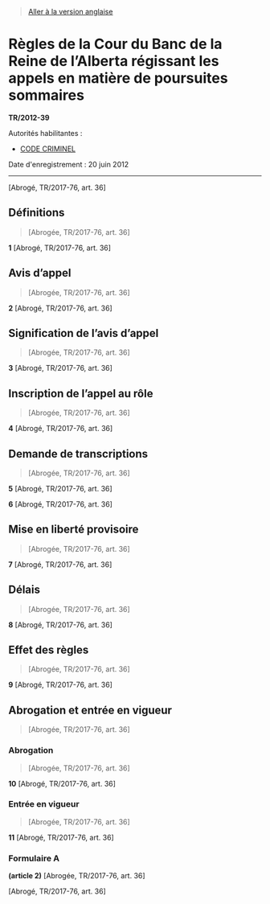 > [Aller à la version anglaise](/en/Regulations/Statutory%20Instruments/2012/39.md)

# Règles de la Cour du Banc de la Reine de l’Alberta régissant les appels en matière de poursuites sommaires

**TR/2012-39**

Autorités habilitantes : 
- [CODE CRIMINEL](/fr/Lois/Lois%20révisées%20du%20Canada/C/C-46.md)

Date d'enregistrement : 20 juin 2012

----------


[Abrogé, TR/2017-76, art. 36]



## Définitions
> [Abrogée, TR/2017-76, art. 36]



**1** [Abrogé, TR/2017-76, art. 36]




## Avis d’appel
> [Abrogée, TR/2017-76, art. 36]



**2** [Abrogé, TR/2017-76, art. 36]




## Signification de l’avis d’appel
> [Abrogée, TR/2017-76, art. 36]



**3** [Abrogé, TR/2017-76, art. 36]




## Inscription de l’appel au rôle
> [Abrogée, TR/2017-76, art. 36]



**4** [Abrogé, TR/2017-76, art. 36]




## Demande de transcriptions
> [Abrogée, TR/2017-76, art. 36]



**5** [Abrogé, TR/2017-76, art. 36]



**6** [Abrogé, TR/2017-76, art. 36]




## Mise en liberté provisoire
> [Abrogée, TR/2017-76, art. 36]



**7** [Abrogé, TR/2017-76, art. 36]




## Délais
> [Abrogée, TR/2017-76, art. 36]



**8** [Abrogé, TR/2017-76, art. 36]




## Effet des règles
> [Abrogée, TR/2017-76, art. 36]



**9** [Abrogé, TR/2017-76, art. 36]




## Abrogation et entrée en vigueur
> [Abrogée, TR/2017-76, art. 36]




### Abrogation
> [Abrogée, TR/2017-76, art. 36]



**10** [Abrogé, TR/2017-76, art. 36]




### Entrée en vigueur
> [Abrogée, TR/2017-76, art. 36]



**11** [Abrogé, TR/2017-76, art. 36]




### **Formulaire A**
**(article 2)**
[Abrogée, TR/2017-76, art. 36]


[Abrogé, TR/2017-76, art. 36]


